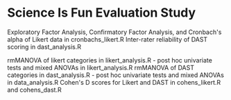 # Science Is Fun Evaluation Study 
Exploratory Factor Analysis, Confirmatory Factor Analysis, and Cronbach's alpha of Likert data in cronbachs_likert.R
Inter-rater reliability of DAST scoring in dast_analysis.R

rmMANOVA of likert categories in likert_analysis.R - post hoc univariate tests and mixed ANOVAs in likert_analysis.R
rmMANOVA of DAST categories in dast_analysis.R - post hoc univariate tests and mixed ANOVAs in data_analysis.R
Cohen's D scores for Likert and DAST in cohens_likert.R and cohens_dast.R
